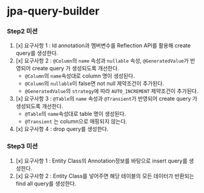 # jpa-query-builder

### Step2 미션
1. [x] 요구사항 1 : Id annotation과 멤버변수를 Reflection API를 활용해 create query를 생성한다.
2. [x] 요구사항 2 : `@Column`의 `name` 속성과 `nullable` 속성, `@GeneratedValue`가 반영되어 create query 가 생성되도록 개선한다. 
   - `@Column`의 `name`속성대로 column 명이 생성된다.
   - `@Column`의 `nullable`이 false면 not null 제약조건이 추가된다.
   - `@GeneratedValue`의 `strategy`에 따라 `AUTO_INCREMENT` 제약조건이 추가된다.
3. [x] 요구사항 3 : `@Table`의 `name` 속성과 `@Transient`가 반영되어 create query 가 생성되도록 개선한다. 
   - `@Table`의 `name`속성대로 table 명이 생성된다.
   - `@Transient` 는 column으로 매핑되지 않는다.
4. [x] 요구사항 4 : drop query를 생성한다.

### Step3 미션

1. [x] 요구사항 1 : Entity Class의 Annotation정보를 바탕으로 insert query를 생성한다.
1. [x] 요구사항 2 : Entity Class를 넣어주면 해당 테이블의 모든 데이터가 반환되는 find all query를 생성한다.
